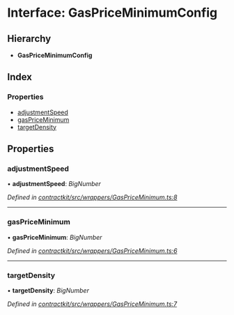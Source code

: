 # Interface: GasPriceMinimumConfig

## Hierarchy

* **GasPriceMinimumConfig**

## Index

### Properties

* [adjustmentSpeed](_wrappers_gaspriceminimum_.gaspriceminimumconfig.md#adjustmentspeed)
* [gasPriceMinimum](_wrappers_gaspriceminimum_.gaspriceminimumconfig.md#gaspriceminimum)
* [targetDensity](_wrappers_gaspriceminimum_.gaspriceminimumconfig.md#targetdensity)

## Properties

###  adjustmentSpeed

• **adjustmentSpeed**: *BigNumber*

*Defined in [contractkit/src/wrappers/GasPriceMinimum.ts:8](https://github.com/celo-org/celo-monorepo/blob/master/packages/contractkit/src/wrappers/GasPriceMinimum.ts#L8)*

___

###  gasPriceMinimum

• **gasPriceMinimum**: *BigNumber*

*Defined in [contractkit/src/wrappers/GasPriceMinimum.ts:6](https://github.com/celo-org/celo-monorepo/blob/master/packages/contractkit/src/wrappers/GasPriceMinimum.ts#L6)*

___

###  targetDensity

• **targetDensity**: *BigNumber*

*Defined in [contractkit/src/wrappers/GasPriceMinimum.ts:7](https://github.com/celo-org/celo-monorepo/blob/master/packages/contractkit/src/wrappers/GasPriceMinimum.ts#L7)*
